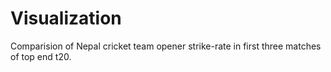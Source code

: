 # Visualization
Comparision of Nepal cricket team opener strike-rate in first three matches of top end t20.
